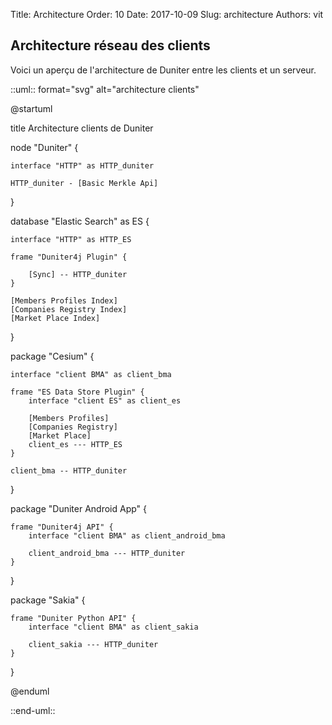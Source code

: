 Title: Architecture
Order: 10
Date: 2017-10-09
Slug: architecture
Authors: vit

## Architecture réseau des clients

Voici un aperçu de l'architecture de Duniter entre les clients et un serveur.

::uml:: format="svg" alt="architecture clients"

@startuml

title Architecture clients de Duniter

node "Duniter" {

    interface "HTTP" as HTTP_duniter

    HTTP_duniter - [Basic Merkle Api]
}

database "Elastic Search" as ES {

    interface "HTTP" as HTTP_ES

    frame "Duniter4j Plugin" {

        [Sync] -- HTTP_duniter
    }

    [Members Profiles Index]
    [Companies Registry Index]
    [Market Place Index]
}


package "Cesium" {

    interface "client BMA" as client_bma

    frame "ES Data Store Plugin" {
        interface "client ES" as client_es

        [Members Profiles]
        [Companies Registry]
        [Market Place]
        client_es --- HTTP_ES
    }

    client_bma -- HTTP_duniter

}

package "Duniter Android App" {

    frame "Duniter4j API" {
        interface "client BMA" as client_android_bma

        client_android_bma --- HTTP_duniter
    }
}

package "Sakia" {

    frame "Duniter Python API" {
        interface "client BMA" as client_sakia

        client_sakia --- HTTP_duniter
    }
}

@enduml

::end-uml::
